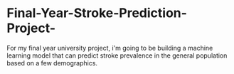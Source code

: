 # Final-Year-Stroke-Prediction-Project-
For my final year university project, i'm going to be building a machine learning model that can predict stroke prevalence in the general population based on a few demographics.
